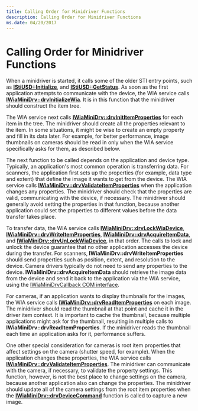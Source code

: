 ```yaml
---
title: Calling Order for Minidriver Functions
description: Calling Order for Minidriver Functions
ms.date: 04/20/2017
---
```


# Calling Order for Minidriver Functions





When a minidriver is started, it calls some of the older STI entry points, such as [**IStiUSD::Initialize**](/windows-hardware/drivers/ddi/stiusd/nf-stiusd-istiusd-initialize), and [**IStiUSD::GetStatus**](/windows-hardware/drivers/ddi/stiusd/nf-stiusd-istiusd-getstatus). As soon as the first application attempts to communicate with the device, the WIA service calls [**IWiaMiniDrv::drvInitializeWia**](/windows-hardware/drivers/ddi/wiamindr_lh/nf-wiamindr_lh-iwiaminidrv-drvinitializewia). It is in this function that the minidriver should construct the item tree.

The WIA service next calls [**IWiaMiniDrv::drvInitItemProperties**](/windows-hardware/drivers/ddi/wiamindr_lh/nf-wiamindr_lh-iwiaminidrv-drvinititemproperties) for each item in the tree. The minidriver should create all the properties relevant to the item. In some situations, it might be wise to create an empty property and fill in its data later. For example, for better performance, image thumbnails on cameras should be read in only when the WIA service specifically asks for them, as described below.

The next function to be called depends on the application and device type. Typically, an application's most common operation is transferring data. For scanners, the application first sets up the properties (for example, data type and extent) that define the image it wants to get from the device. The WIA service calls [**IWiaMiniDrv::drvValidateItemProperties**](/windows-hardware/drivers/ddi/wiamindr_lh/nf-wiamindr_lh-iwiaminidrv-drvvalidateitemproperties) when the application changes any properties. The minidriver should check that the properties are valid, communicating with the device, if necessary. The minidriver should generally avoid setting the properties in that function, because another application could set the properties to different values before the data transfer takes place.

To transfer data, the WIA service calls [**IWiaMiniDrv::drvLockWiaDevice**](/windows-hardware/drivers/ddi/wiamindr_lh/nf-wiamindr_lh-iwiaminidrv-drvlockwiadevice), [**IWiaMiniDrv::drvWriteItemProperties**](/windows-hardware/drivers/ddi/wiamindr_lh/nf-wiamindr_lh-iwiaminidrv-drvwriteitemproperties), [**IWiaMiniDrv::drvAcquireItemData**](/windows-hardware/drivers/ddi/wiamindr_lh/nf-wiamindr_lh-iwiaminidrv-drvacquireitemdata), and [**IWiaMiniDrv::drvUnLockWiaDevice**](/windows-hardware/drivers/ddi/wiamindr_lh/nf-wiamindr_lh-iwiaminidrv-drvunlockwiadevice), in that order. The calls to lock and unlock the device guarantee that no other application accesses the device during the transfer. For scanners, **IWiaMiniDrv::drvWriteItemProperties** should send properties such as position, extent, and resolution to the device. Camera drivers typically do not need to send any properties to the device. **IWiaMiniDrv::drvAcquireItemData** should retrieve the image data from the device and send it back to the application via the WIA service, using the [IWiaMiniDrvCallback COM interface](iwiaminidrvcallback-com-interface.md).

For cameras, if an application wants to display thumbnails for the images, the WIA service calls [**IWiaMiniDrv::drvReadItemProperties**](/windows-hardware/drivers/ddi/wiamindr_lh/nf-wiamindr_lh-iwiaminidrv-drvreaditemproperties) on each image. The minidriver should read the thumbnail at that point and cache it in the driver item context. It is important to cache the thumbnail, because multiple applications might ask for the thumbnail, resulting in multiple calls to **IWiaMiniDrv::drvReadItemProperties**. If the minidriver reads the thumbnail each time an application asks for it, performance suffers.

One other special consideration for cameras is root item properties that affect settings on the camera (shutter speed, for example). When the application changes these properties, the WIA service calls [**IWiaMiniDrv::drvValidateItemProperties**](/windows-hardware/drivers/ddi/wiamindr_lh/nf-wiamindr_lh-iwiaminidrv-drvvalidateitemproperties). The minidriver can communicate with the camera, if necessary, to validate the property settings. This function, however, is not the best place to change settings on the camera, because another application also can change the properties. The minidriver should update all of the camera settings from the root item properties when the [**IWiaMiniDrv::drvDeviceCommand**](/windows-hardware/drivers/ddi/wiamindr_lh/nf-wiamindr_lh-iwiaminidrv-drvdevicecommand) function is called to capture a new image.

 

